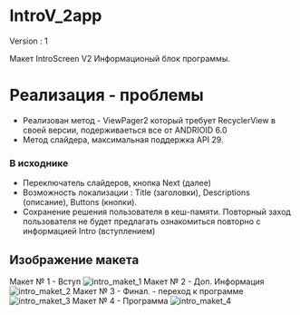 # IntroV_2app
Version : 1

Макет IntroScreen V2
Информационый блок программы.
#  Реализация - проблемы
* Реализован метод - ViewPager2 который требует RecyclerView в своей версии, подерживаеться все от ANDRIOID 6.0 
*  Метод слайдера, максимальная поддержка  API 29.

### В исходнике
* Переключатель слайдеров, кнопка Next (далее)
* Возможность локализации : Title (заголовки), Descriptions (описание), Buttons (кнопки).
* Сохранение решения пользователя в кеш-памяти. Повторный заход пользователя не будет предлагать ознакомиться повторно с информацией Intro (вступлением)


## Изображение макета
Макет № 1 - Вступ 
![intro_maket_1](https://user-images.githubusercontent.com/20967261/94929793-3b52fa80-04ce-11eb-993b-1941c78ce843.png)
Макет  № 2 - Доп. Информация
![intro_maket_2](https://user-images.githubusercontent.com/20967261/94930001-77865b00-04ce-11eb-9fc5-ea731f869f55.png)
Макет № 3 - Финал.  - переход к программе
![intro_maket_3](https://user-images.githubusercontent.com/20967261/94930007-78b78800-04ce-11eb-9b55-9a1202c18516.png)
Макет № 4 - Программа
![intro_maket_4](https://user-images.githubusercontent.com/20967261/94930010-79501e80-04ce-11eb-83ea-eb0211624317.png)
